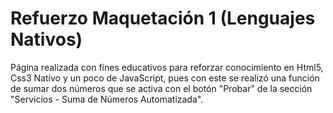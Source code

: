 # Refuerzo Maquetación 1 (Lenguajes Nativos)
Página realizada con fines educativos para reforzar conocimiento en Html5, Css3 Nativo y un poco de JavaScript, pues con este se realizó una función de sumar dos números que se activa con el botón "Probar" de la sección "Servicios - Suma de Números Automatizada". 
